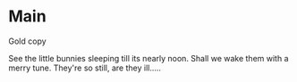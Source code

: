 # Main
Gold copy

See the little bunnies sleeping till its nearly noon. Shall we wake them with a merry tune. 
They're so still, are they ill.....
